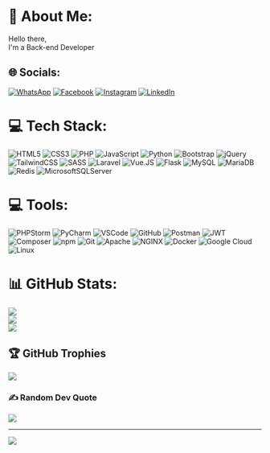 # 💫 About Me:
Hello there,<br>I'm a Back-end Developer


## 🌐 Socials:
[![WhatsApp](https://img.shields.io/badge/WhatsApp-%25D366.svg?logo=WhatsApp&logoColor=white)](https://api.whatsapp.com/send?phone=5511942566798) [![Facebook](https://img.shields.io/badge/Facebook-%231877F2.svg?logo=Facebook&logoColor=white)](https://facebook.com/https://www.facebook.com/lucas.alcantararodrigues/) [![Instagram](https://img.shields.io/badge/Instagram-%23E4405F.svg?logo=Instagram&logoColor=white)](https://instagram.com/https://www.instagram.com/lucas_alcantarardg/) [![LinkedIn](https://img.shields.io/badge/LinkedIn-%230077B5.svg?logo=linkedin&logoColor=white)](https://linkedin.com/in/https://www.linkedin.com/in/lucas-volpati/) 

# 💻 Tech Stack:
![HTML5](https://img.shields.io/badge/html5-%23E34F26.svg?style=for-the-badge&logo=html5&logoColor=white) ![CSS3](https://img.shields.io/badge/css3-%231572B6.svg?style=for-the-badge&logo=css3&logoColor=white) ![PHP](https://img.shields.io/badge/php-%23777BB4.svg?style=for-the-badge&logo=php&logoColor=white)  ![JavaScript](https://img.shields.io/badge/javascript-%23323330.svg?style=for-the-badge&logo=javascript&logoColor=%23F7DF1E) ![Python](https://img.shields.io/badge/python-3670A0?style=for-the-badge&logo=python&logoColor=ffdd54) ![Bootstrap](https://img.shields.io/badge/bootstrap-%23563D7C.svg?style=for-the-badge&logo=bootstrap&logoColor=white) ![jQuery](https://img.shields.io/badge/jquery-%230769AD.svg?style=for-the-badge&logo=jquery&logoColor=white) ![TailwindCSS](https://img.shields.io/badge/tailwindcss-%2338B2AC.svg?style=for-the-badge&logo=tailwind-css&logoColor=white)  ![SASS](https://img.shields.io/badge/SASS-hotpink.svg?style=for-the-badge&logo=SASS&logoColor=white) ![Laravel](https://img.shields.io/badge/laravel-%23FF2D20.svg?style=for-the-badge&logo=laravel&logoColor=white) ![Vue.JS](https://img.shields.io/badge/vue.js-4FC08D?style=for-the-badge&logo=vue.js&logoColor=white) ![Flask](https://img.shields.io/badge/flask-%23181616.svg?style=for-the-badge&logo=flask&logoColor=white) ![MySQL](https://img.shields.io/badge/mysql-%2300f.svg?style=for-the-badge&logo=mysql&logoColor=white) ![MariaDB](https://img.shields.io/badge/MariaDB-003545?style=for-the-badge&logo=mariadb&logoColor=white) ![Redis](https://img.shields.io/badge/redis-DC382D?style=for-the-badge&logo=redis&logoColor=white) ![MicrosoftSQLServer](https://img.shields.io/badge/Microsoft%20SQL%20Sever-CC2927?style=for-the-badge&logo=microsoft%20sql%20server&logoColor=white) 

# 💻 Tools:
![PHPStorm](https://img.shields.io/badge/php_storm-%23f58a1f.svg?style=for-the-badge&logo=phpstorm&logoColor=white) ![PyCharm](https://img.shields.io/badge/pycharm-%23fa930d.svg?style=for-the-badge&logo=pycharm&logoColor=white) ![VSCode](https://img.shields.io/badge/visual_studio_code-%233c99d4.svg?style=for-the-badge&logo=visualstudiocode&logoColor=white) ![GitHub](https://img.shields.io/badge/github_desktop-%23181616.svg?style=for-the-badge&logo=github&logoColor=white) ![Postman](https://img.shields.io/badge/Postman-FF6C37?style=for-the-badge&logo=postman&logoColor=white) ![JWT](https://img.shields.io/badge/JWT-black?style=for-the-badge&logo=JSON%20web%20tokens) ![Composer](https://img.shields.io/badge/composer-%23895730.svg?style=for-the-badge&logo=composer&logoColor=white) ![npm](https://img.shields.io/badge/npm-CB3837?style=for-the-badge&logo=npm&logoColor=white) ![Git](https://img.shields.io/badge/git-%23f34f29.svg?style=for-the-badge&logo=git&logoColor=white) ![Apache](https://img.shields.io/badge/apache-%23D42029.svg?style=for-the-badge&logo=apache&logoColor=white) ![NGINX](https://img.shields.io/badge/nginx-009639.svg?style=for-the-badge&logo=nginx&logoColor=white)  ![Docker](https://img.shields.io/badge/docker-%230db7ed.svg?style=for-the-badge&logo=docker&logoColor=white) ![Google Cloud](https://img.shields.io/badge/Google%20Cloud-4285F4?style=for-the-badge&logo=Google%20Cloud&logoColor=white) ![Linux](https://img.shields.io/badge/linux-%23F7DF1E.svg?style=for-the-badge&logo=linux&logoColor=black)
# 📊 GitHub Stats:
![](https://github-readme-stats.vercel.app/api?username=lucasvolpati&theme=dracula&hide_border=false&include_all_commits=true&count_private=true)<br/>
![](https://github-readme-streak-stats.herokuapp.com/?user=lucasvolpati&theme=dracula&hide_border=false)<br/>
![](https://github-readme-stats.vercel.app/api/top-langs/?username=lucasvolpati&theme=dracula&hide_border=false&include_all_commits=true&count_private=true&layout=compact)

## 🏆 GitHub Trophies
![](https://github-profile-trophy.vercel.app/?username=Lucas-volpati&theme=radical&no-frame=false&no-bg=true&margin-w=4)

### ✍️ Random Dev Quote
![](https://quotes-github-readme.vercel.app/api?type=horizontal&theme=radical)


---
[![](https://visitcount.itsvg.in/api?id=Lucas-volpati&icon=3&color=1)](https://visitcount.itsvg.in)

<!-- Proudly created with GPRM ( https://gprm.itsvg.in ) -->
